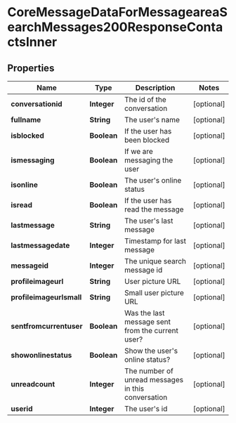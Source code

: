 

# CoreMessageDataForMessageareaSearchMessages200ResponseContactsInner


## Properties

| Name | Type | Description | Notes |
|------------ | ------------- | ------------- | -------------|
|**conversationid** | **Integer** | The id of the conversation |  [optional] |
|**fullname** | **String** | The user&#39;s name |  [optional] |
|**isblocked** | **Boolean** | If the user has been blocked |  [optional] |
|**ismessaging** | **Boolean** | If we are messaging the user |  [optional] |
|**isonline** | **Boolean** | The user&#39;s online status |  [optional] |
|**isread** | **Boolean** | If the user has read the message |  [optional] |
|**lastmessage** | **String** | The user&#39;s last message |  [optional] |
|**lastmessagedate** | **Integer** | Timestamp for last message |  [optional] |
|**messageid** | **Integer** | The unique search message id |  [optional] |
|**profileimageurl** | **String** | User picture URL |  [optional] |
|**profileimageurlsmall** | **String** | Small user picture URL |  [optional] |
|**sentfromcurrentuser** | **Boolean** | Was the last message sent from the current user? |  [optional] |
|**showonlinestatus** | **Boolean** | Show the user&#39;s online status? |  [optional] |
|**unreadcount** | **Integer** | The number of unread messages in this conversation |  [optional] |
|**userid** | **Integer** | The user&#39;s id |  [optional] |



